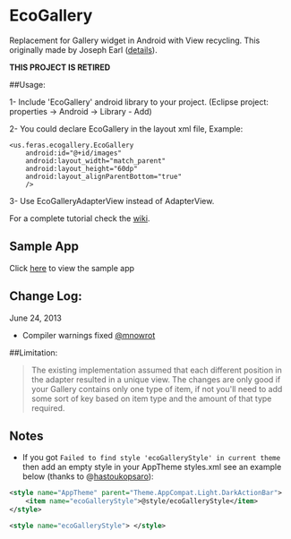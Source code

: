 EcoGallery
==========

Replacement for Gallery widget in Android with View recycling. This originally made by Joseph Earl ([details](http://stackoverflow.com/a/5882944)). 

**THIS PROJECT IS RETIRED** 

##Usage: 

1- Include 'EcoGallery' android library to your project. (Eclipse project: properties -> Android -> Library - Add)

2-  You could declare EcoGallery in the layout xml file, Example:  

    <us.feras.ecogallery.EcoGallery
        android:id="@+id/images"
        android:layout_width="match_parent"
        android:layout_height="60dp" 
        android:layout_alignParentBottom="true" 
        /> 
        
3- Use EcoGalleryAdapterView instead of AdapterView. 

For a complete tutorial check the [wiki](https://github.com/falnatsheh/EcoGallery/wiki/EcoGallery-Sample-Code). 

## Sample App
Click [here](https://github.com/falnatsheh/EcoGallery/tree/master/EcoGallerySample) to view the sample app

## Change Log: 
June 24, 2013 
- Compiler warnings fixed [@mnowrot](https://github.com/mnowrot)

##Limitation: 

>The existing implementation assumed that each different position in the adapter resulted in a unique view. The changes are only good if your Gallery contains only one type of item, if not you'll need to add some sort of key based on item type and the amount of that type required.

## Notes

- If you got `Failed to find style 'ecoGalleryStyle' in current theme` then add an empty style in your AppTheme styles.xml see an example below (thanks to @[hastoukopsaro](https://github.com/hastoukopsaro)): 

```xml
<style name="AppTheme" parent="Theme.AppCompat.Light.DarkActionBar">
    <item name="ecoGalleryStyle">@style/ecoGalleryStyle</item>
</style>

<style name="ecoGalleryStyle"> </style>
```

